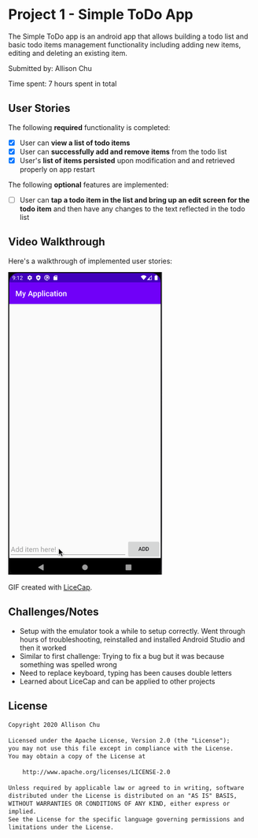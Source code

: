 # Project 1 - Simple ToDo App

The Simple ToDo app is an android app that allows building a todo list and basic todo items management functionality including adding new items, editing and deleting an existing item.

Submitted by: Allison Chu

Time spent: 7 hours spent in total

## User Stories

The following **required** functionality is completed:

* [x] User can **view a list of todo items**
* [x] User can **successfully add and remove items** from the todo list
* [x] User's **list of items persisted** upon modification and and retrieved properly on app restart

The following **optional** features are implemented:

* [ ] User can **tap a todo item in the list and bring up an edit screen for the todo item** and then have any changes to the text reflected in the todo list

## Video Walkthrough

Here's a walkthrough of implemented user stories:

<img src='ToDo.gif' title='Video Walkthrough' width='' alt='Video Walkthrough' />

GIF created with [LiceCap](http://www.cockos.com/licecap/).

## Challenges/Notes

- Setup with the emulator took a while to setup correctly. Went through hours of troubleshooting, reinstalled and installed Android Studio and then it worked
- Similar to first challenge: Trying to fix a bug but it was because something was spelled wrong 
- Need to replace keyboard, typing has been causes double letters
- Learned about LiceCap and can be applied to other projects


## License

    Copyright 2020 Allison Chu

    Licensed under the Apache License, Version 2.0 (the "License");
    you may not use this file except in compliance with the License.
    You may obtain a copy of the License at

        http://www.apache.org/licenses/LICENSE-2.0

    Unless required by applicable law or agreed to in writing, software
    distributed under the License is distributed on an "AS IS" BASIS,
    WITHOUT WARRANTIES OR CONDITIONS OF ANY KIND, either express or implied.
    See the License for the specific language governing permissions and
    limitations under the License.
